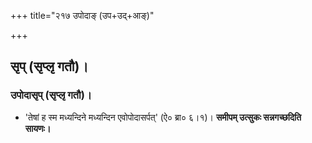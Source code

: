 +++
title="२१७ उपोदाङ् (उप+उद्+आङ्)"

+++

## सृप् (सृप्लृ गतौ)। 
###  उपोदासृप् (सृप्लृ गतौ)। 
- 'तेषां ह स्म मध्यन्दिने मध्यन्दिन एवोपोदासर्पत्' (ऐ० ब्रा० ६।१)। **समीपम् उत्सुकः सन्नगच्छदिति सायणः।**
